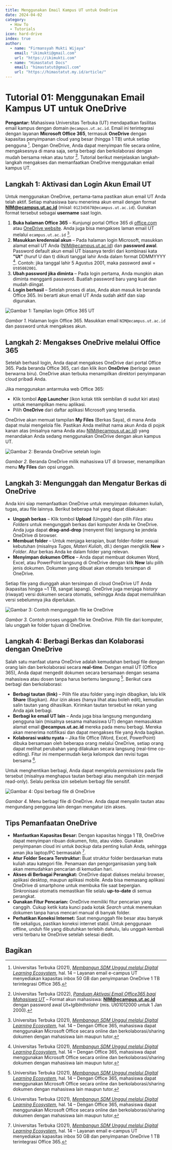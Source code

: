 ```yaml
--- 
title: Menggunakan Email Kampus UT untuk OneDrive
date: 2024-04-02
category:
  - How To
  - Tutorials
icon: hard-drive
index: true
author:
  - name: "Firmansyah Mukti Wijaya"
    email: "ikimukti@gmail.com"
    url: "https://ikimukti.com"
  - name: "Himastatut Docs"
    email: "himastatut@gmail.com"
    url: "https://himastatut.my.id/article/"
--- 
```


# Tutorial 01: Menggunakan Email Kampus UT untuk OneDrive

**Pengantar:** Mahasiswa Universitas Terbuka (UT) mendapatkan fasilitas email kampus dengan domain `@ecampus.ut.ac.id`. Email ini terintegrasi dengan layanan **Microsoft Office 365**, termasuk **OneDrive** dengan kapasitas penyimpanan cloud yang besar (hingga 1 TB) untuk setiap pengguna [^1]. Dengan OneDrive, Anda dapat menyimpan file secara online, mengaksesnya di mana saja, serta berbagi dan berkolaborasi dengan mudah bersama rekan atau tutor [^2]. Tutorial berikut menjelaskan langkah-langkah mengakses dan memanfaatkan OneDrive menggunakan email kampus UT.

## Langkah 1: Aktivasi dan Login Akun Email UT

Untuk menggunakan OneDrive, pertama-tama pastikan akun email UT Anda telah aktif. Setiap mahasiswa baru menerima akun email dengan format **NIM@ecampus.ut.ac.id** (misal: `012345678@ecampus.ut.ac.id`). Gunakan format tersebut sebagai **username** saat login. 

1. **Buka halaman Office 365** – Kunjungi portal Office 365 di [office.com](https://www.office.com/) atau [OneDrive website](https://www.onedrive.com/). Anda juga bisa mengakses laman email UT melalui `ecampus.ut.ac.id` [^3].
2. **Masukkan kredensial akun** – Pada halaman login Microsoft, masukkan alamat email UT Anda (NIM@ecampus.ut.ac.id) dan **password awal**. Password default akun email UT biasanya terdiri dari kombinasi kata **"Ut"** (huruf U dan t) diikuti tanggal lahir Anda dalam format DDMMYYYY [^3]. Contoh: jika tanggal lahir 5 Agustus 2001, maka password awal = `Ut05082001`. 
3. **Ubah password jika diminta** – Pada login pertama, Anda mungkin akan diminta mengganti password. Buatlah password baru yang kuat dan mudah diingat.
4. **Login berhasil** – Setelah proses di atas, Anda akan masuk ke beranda Office 365. Ini berarti akun email UT Anda sudah aktif dan siap digunakan.

![Gambar 1: Tampilan login Office 365 UT](tutorial01/placeholder_login.png)  

*Gambar 1.* Halaman login Office 365. Masukkan email `NIM@ecampus.ut.ac.id` dan password untuk mengakses akun.

## Langkah 2: Mengakses OneDrive melalui Office 365

Setelah berhasil login, Anda dapat mengakses OneDrive dari portal Office 365. Pada beranda Office 365, cari dan klik ikon **OneDrive** (berlogo awan berwarna biru). OneDrive akan terbuka menampilkan direktori penyimpanan cloud pribadi Anda.

Jika menggunakan antarmuka web Office 365:
- Klik tombol **App Launcher** (ikon kotak titik sembilan di sudut kiri atas) untuk menampilkan menu aplikasi.
- Pilih **OneDrive** dari daftar aplikasi Microsoft yang tersedia.

OneDrive akan memuat tampilan **My Files** (Berkas Saya), di mana Anda dapat mulai mengelola file. Pastikan Anda melihat nama akun Anda di pojok kanan atas (misalnya nama Anda atau NIM@ecampus.ut.ac.id) yang menandakan Anda sedang menggunakan OneDrive dengan akun kampus UT.

![Gambar 2: Beranda OneDrive setelah login](tutorial01/placeholder_onedrive.png)  

*Gambar 2.* Beranda OneDrive milik mahasiswa UT di browser, menampilkan menu **My Files** dan opsi unggah.

## Langkah 3: Mengunggah dan Mengatur Berkas di OneDrive

Anda kini siap memanfaatkan OneDrive untuk menyimpan dokumen kuliah, tugas, atau file lainnya. Berikut beberapa hal yang dapat dilakukan:
- **Unggah berkas** – Klik tombol **Upload** (Unggah) dan pilih *Files* atau *Folders* untuk mengunggah berkas dari komputer Anda ke OneDrive. Anda juga dapat **drag-and-drop** (menyeret file) langsung ke jendela OneDrive di browser.
- **Membuat folder** – Untuk menjaga kerapian, buat folder-folder sesuai kebutuhan (misalnya *Tugas*, *Materi Kuliah*, dll.) dengan mengklik **New** > *Folder*. Atur berkas Anda ke dalam folder yang relevan.
- **Menyimpan dokumen Office** – Anda dapat membuat dokumen Word, Excel, atau PowerPoint langsung di OneDrive dengan klik **New** lalu pilih jenis dokumen. Dokumen yang dibuat akan otomatis tersimpan di OneDrive.

Setiap file yang diunggah akan tersimpan di cloud OneDrive UT Anda (kapasitas hingga ~1 TB, sangat lapang). OneDrive juga menjaga *history* (riwayat) versi dokumen secara otomatis, sehingga Anda dapat memulihkan versi sebelumnya jika diperlukan.

![Gambar 3: Contoh mengunggah file ke OneDrive](tutorial01/placeholder_upload.png)  

*Gambar 3.* Contoh proses unggah file ke OneDrive. Pilih file dari komputer, lalu unggah ke folder tujuan di OneDrive.

## Langkah 4: Berbagi Berkas dan Kolaborasi dengan OneDrive

Salah satu manfaat utama OneDrive adalah kemudahan berbagi file dengan orang lain dan berkolaborasi secara **real-time**. Dengan email UT (Office 365), Anda dapat mengedit dokumen secara bersamaan dengan sesama mahasiswa atau dosen tanpa harus bertemu langsung [^4]. Berikut cara berbagi dan berkolaborasi:
- **Berbagi tautan (link)** – Pilih file atau folder yang ingin dibagikan, lalu klik **Share** (Bagikan). Atur izin akses (hanya lihat atau boleh edit), kemudian salin tautan yang dihasilkan. Kirimkan tautan tersebut ke rekan yang Anda ajak berbagi.
- **Berbagi ke email UT lain** – Anda juga bisa langsung mengundang pengguna lain (misalnya sesama mahasiswa UT) dengan memasukkan alamat email **@ecampus.ut.ac.id** mereka pada menu berbagi. Mereka akan menerima notifikasi dan dapat mengakses file yang Anda bagikan.
- **Kolaborasi waktu nyata** – Jika file Office (Word, Excel, PowerPoint) dibuka bersamaan oleh beberapa orang melalui OneDrive, setiap orang dapat melihat perubahan yang dilakukan secara langsung (real-time co-editing). Fitur ini mempermudah kerja kelompok dan revisi tugas bersama [^4].

Untuk menghentikan berbagi, Anda dapat mengelola *permissions* pada file tersebut (misalnya menghapus tautan berbagi atau mengubah izin menjadi read-only). Selalu periksa izin sebelum berbagi file sensitif.

![Gambar 4: Opsi berbagi file di OneDrive](tutorial01/placeholder_share.png)  

*Gambar 4.* Menu berbagi file di OneDrive. Anda dapat menyalin tautan atau mengundang pengguna lain dengan mengatur izin akses.

## Tips Pemanfaatan OneDrive

- **Manfaatkan Kapasitas Besar:** Dengan kapasitas hingga 1 TB, OneDrive dapat menyimpan ribuan dokumen, foto, atau video. Gunakan penyimpanan cloud ini untuk *backup* data penting kuliah Anda, sehingga aman jika laptop/PC bermasalah [^1].
- **Atur Folder Secara Terstruktur:** Buat struktur folder berdasarkan mata kuliah atau kategori file. Penamaan dan pengorganisasian yang baik akan memudahkan pencarian di kemudian hari.
- **Akses di Berbagai Perangkat:** OneDrive dapat diakses melalui browser, aplikasi desktop, maupun aplikasi mobile. Anda bisa memasang aplikasi OneDrive di smartphone untuk membuka file saat bepergian. Sinkronisasi otomatis memastikan file selalu **up-to-date** di semua perangkat.
- **Gunakan Fitur Pencarian:** OneDrive memiliki fitur pencarian yang canggih. Cukup ketik kata kunci pada kotak *Search* untuk menemukan dokumen tanpa harus mencari manual di banyak folder.
- **Perhatikan Koneksi Internet:** Saat mengunggah file besar atau banyak file sekaligus, pastikan koneksi internet stabil. Untuk penggunaan offline, unduh file yang dibutuhkan terlebih dahulu, lalu unggah kembali versi terbaru ke OneDrive setelah selesai diedit.

[^1]: Universitas Terbuka (2021), *[Membangun SDM Unggul melalui Digital Learning Ecosystem](https://repository.ut.ac.id/9499/1/BP0018-21.pdf.pdf)*, hal. 14 – Layanan email e-campus UT menyediakan kapasitas inbox 50 GB dan penyimpanan OneDrive 1 TB terintegrasi Office 365.
[^2]: Universitas Terbuka (2022), *[Panduan Aktivasi Email Office365 bagi Mahasiswa UT](https://palembang.ut.ac.id/article/pengumuman/pengenalan-fitur-baru-sia-ut-dengan-nama-baru-my-ut#:~:text=Diinformasikan%20untuk%20masuk%20ke%20halaman,silahkan%20merubah%20password%20default%20tersebut.)* – Format akun mahasiswa: **NIM@ecampus.ut.ac.id** dengan password awal *Ut+tglblnthnlahir* (mis. Ut01012000 untuk 1 Jan 2000).
[^3]: Universitas Terbuka (2021), *[Membangun SDM Unggul melalui Digital Learning Ecosystem](https://repository.ut.ac.id/9499/1/BP0018-21.pdf.pdf)*, hal. 14 – Dengan Office 365, mahasiswa dapat menggunakan Microsoft Office secara online dan berkolaborasi/sharing dokumen dengan mahasiswa lain maupun tutor.
[^4]: Universitas Terbuka (2021), *[Membangun SDM Unggul melalui Digital Learning Ecosystem](https://repository.ut.ac.id/9499/1/BP0018-21.pdf.pdf)*, hal. 14 – Dengan Office 365, mahasiswa dapat menggunakan Microsoft Office secara online dan berkolaborasi/sharing dokumen dengan mahasiswa lain maupun tutor.


## Bagikan
<Share colorful />
<GitContributors />
<GitChangelog />